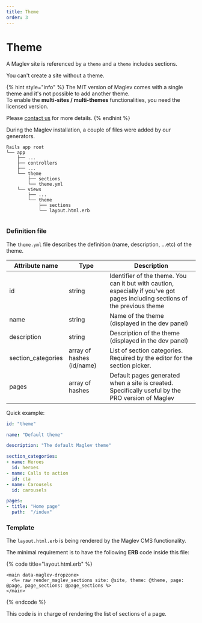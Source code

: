 ```yaml
---
title: Theme
order: 3
---
```


# Theme

A Maglev site is referenced by a `theme` and a `theme` includes sections. 

You can't create a site without a theme.

{% hint style="info" %}
The MIT version of Maglev comes with a single theme and it's not possible to add another theme. \
To enable the **multi-sites / multi-themes** functionalities, you need the licensed version. 

Please [contact us](https://www.maglev.dev/contact) for more details.
{% endhint %}

During the Maglev installation, a couple of files were added by our generators. 

```
Rails app root
└── app   
    ├── ...
    ├── controllers
    ├── ...
    └── theme 
        ├── sections
        └── theme.yml
    └── views
        ├── ...
        └── theme
            ├── sections
            └── layout.html.erb
        
```

### Definition file

The `theme.yml` file describes the definition (name, description, ...etc) of the theme.

| Attribute name      | Type                      | Description                                                                                                                   |
| ------------------- | ------------------------- | ----------------------------------------------------------------------------------------------------------------------------- |
| id                  | string                    | Identifier of the theme. You can it but with caution, especially if you've got pages including sections of the previous theme |
| name                | string                    | Name of the theme (displayed in the dev panel)                                                                                |
| description         | string                    | Description of the theme (displayed in the dev panel)                                                                         |
| section\_categories | array of hashes (id/name) | List of section categories. Required by the editor for the section picker.                                                    |
| pages               | array of hashes           | Default pages generated when a site is created. Specifically useful by the PRO version of Maglev                              |

Quick example:

```yaml
id: "theme"

name: "Default theme"

description: "The default Maglev theme"

section_categories:
- name: Heroes
  id: heroes
- name: Calls to action
  id: cta
- name: Carousels
  id: carousels

pages:
- title: "Home page"
  path:  "/index"
```

### Template

The `layout.html.erb` is being rendered by the Maglev CMS functionality. 

The minimal requirement is to have the following **ERB** code inside this file:

{% code title="layout.html.erb" %}
```markup
<main data-maglev-dropzone>
  <%= raw render_maglev_sections site: @site, theme: @theme, page: @page, page_sections: @page_sections %>
</main>
```
{% endcode %}

This code is in charge of rendering the list of sections of a page.
